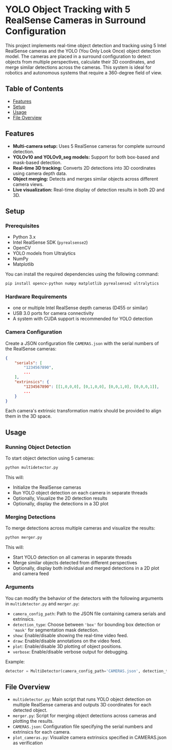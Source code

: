 # YOLO Object Tracking with 5 RealSense Cameras in Surround Configuration

This project implements real-time object detection and tracking using 5 Intel RealSense cameras and the YOLO (You Only Look Once) object detection model. The cameras are placed in a surround configuration to detect objects from multiple perspectives, calculate their 3D coordinates, and merge similar detections across the cameras. This system is ideal for robotics and autonomous systems that require a 360-degree field of view.

## Table of Contents
- [Features](#features)
- [Setup](#setup)
- [Usage](#usage)
- [File Overview](#file-overview)

## Features
- **Multi-camera setup:** Uses 5 RealSense cameras for complete surround detection.
- **YOLOv10 and YOLOv9_seg models:** Support for both box-based and mask-based detection.
- **Real-time 3D tracking:** Converts 2D detections into 3D coordinates using camera depth data.
- **Object merging:** Detects and merges similar objects across different camera views.
- **Live visualization:** Real-time display of detection results in both 2D and 3D.
  
## Setup
### Prerequisites
- Python 3.x
- Intel RealSense SDK (`pyrealsense2`)
- OpenCV
- YOLO models from Ultralytics
- NumPy
- Matplotlib

You can install the required dependencies using the following command:
```bash
pip install opencv-python numpy matplotlib pyrealsense2 ultralytics
```

### Hardware Requirements
- one or multiple Intel RealSense depth cameras (D455 or similar)
- USB 3.0 ports for camera connectivity
- A system with CUDA support is recommended for YOLO detection

### Camera Configuration
Create a JSON configuration file `CAMERAS.json` with the serial numbers of the RealSense cameras:

```json
{
    "serials": [
        "1234567890",
        ...
    ],
    "extrinsics": {
        "1234567890": [[1,0,0,0], [0,1,0,0], [0,0,1,0], [0,0,0,1]],
        ...
    }
}
```

Each camera's extrinsic transformation matrix should be provided to align them in the 3D space.

## Usage
### Running Object Detection
To start object detection using 5 cameras:

```bash
python multidetector.py
```

This will:
- Initialize the RealSense cameras
- Run YOLO object detection on each camera in separate threads
- Optionally, Visualize the 2D detection results
- Optionally, display the detections in a 3D plot

### Merging Detections
To merge detections across multiple cameras and visualize the results:

```bash
python merger.py
```

This will:
- Start YOLO detection on all cameras in separate threads
- Merge similar objects detected from different perspectives
- Optionally, display both individual and merged detections in a 2D plot and camera feed

### Arguments
You can modify the behavior of the detectors with the following arguments in `multidetector.py` and `merger.py`:
- `camera_config_path`: Path to the JSON file containing camera serials and extrinsics.
- `detection_type`: Choose between `'box'` for bounding box detection or `'mask'` for segmentation mask detection.
- `show`: Enable/disable showing the real-time video feed.
- `draw`: Enable/disable annotations on the video feed.
- `plot`: Enable/disable 3D plotting of object positions.
- `verbose`: Enable/disable verbose output for debugging.

Example:
```python
detector = MultiDetector(camera_config_path='CAMERAS.json', detection_type='box', show=True, draw=True, plot=False)
```

## File Overview
- `multidetector.py`: Main script that runs YOLO object detection on multiple RealSense cameras and outputs 3D coordinates for each detected object.
- `merger.py`: Script for merging object detections across cameras and plotting the results.
- `CAMERAS.json`: Configuration file specifying the serial numbers and extrinsics for each camera.
- `plot_cameras.py`: Visualize camera extrinsics specified in CAMERAS.json as verification

